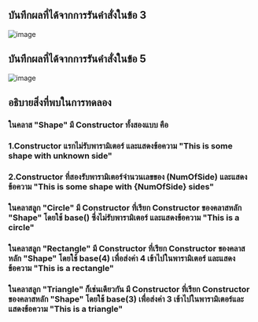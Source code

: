 ## บันทึกผลที่ได้จากการรันคำสั่งในข้อ 3
![image](https://github.com/Sorawit255/03376836-OOP-2566-Lab-10/assets/144196505/6a60b891-363a-4d76-802c-6aab88e3befa)

## บันทึกผลที่ได้จากการรันคำสั่งในข้อ 5
![image](https://github.com/Sorawit255/03376836-OOP-2566-Lab-10/assets/144196505/db89a63e-0d72-4969-a0be-c3c98bca8431)

## อธิบายสิ่งที่พบในการทดลอง
### ในคลาส "Shape" มี Constructor ทั้งสองแบบ คือ
### 1.Constructor แรกไม่รับพารามิเตอร์ และแสดงข้อความ "This is some shape with unknown side"
### 2.Constructor ที่สองรับพารามิเตอร์จำนวนเลขของ (NumOfSide) และแสดงข้อความ "This is some shape with {NumOfSide} sides"
### ในคลาสลูก "Circle" มี Constructor ที่เรียก Constructor ของคลาสหลัก "Shape" โดยใช้ base() ซึ่งไม่รับพารามิเตอร์ และแสดงข้อความ "This is a circle"
### ในคลาสลูก "Rectangle" มี Constructor ที่เรียก Constructor ของคลาสหลัก "Shape" โดยใช้ base(4) เพื่อส่งค่า 4 เข้าไปในพารามิเตอร์ และแสดงข้อความ "This is a rectangle"
### ในคลาสลูก "Triangle" ก็เช่นเดียวกัน มี Constructor ที่เรียก Constructor ของคลาสหลัก "Shape" โดยใช้ base(3) เพื่อส่งค่า 3 เข้าไปในพารามิเตอร์และแสดงข้อความ "This is a triangle"
